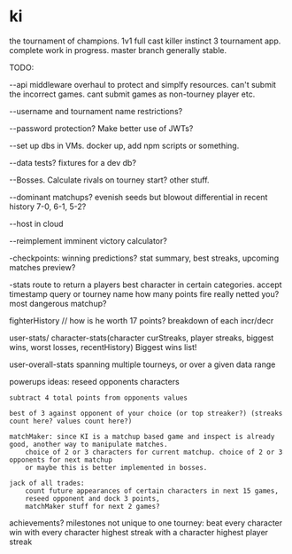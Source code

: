 ki
==

the tournament of champions.
1v1 full cast killer instinct 3 tournament app. 
complete work in progress. master branch generally stable.

TODO: 

--api middleware overhaul to protect and simplfy resources. can't submit the incorrect games. cant submit games as non-tourney player etc.

--username and tournament name restrictions?

--password protection? Make better use of JWTs?

--set up dbs in VMs. docker up, add npm scripts or something.

--data tests? fixtures for a dev db?
 
--Bosses. Calculate rivals on tourney start? other stuff.

--dominant matchups? evenish seeds but blowout differential in recent history 7-0, 6-1, 5-2?

--host in cloud

--reimplement imminent victory calculator?

-checkpoints: winning predictions? stat summary, best streaks, upcoming matches preview?

-stats route to return a players best character in certain categories. accept timestamp query or tourney name
	how many points fire really netted you? 
	most dangerous matchup?

fighterHistory // how is he worth 17 points? breakdown of each incr/decr

user-stats/ character-stats(character curStreaks, player streaks, biggest wins, worst losses, recentHistory) 
	Biggest wins list!

user-overall-stats
	spanning multiple tourneys, or over a given data range

powerups ideas:
	reseed opponents characters

	subtract 4 total points from opponents values

	best of 3 against opponent of your choice (or top streaker?) (streaks count here? values count here?)

	matchMaker: since KI is a matchup based game and inspect is already good, another way to manipulate matches.
		choice of 2 or 3 characters for current matchup. choice of 2 or 3 opponents for next matchup		
		or maybe this is better implemented in bosses.

	jack of all trades: 
		count future appearances of certain characters in next 15 games,
		reseed opponent and dock 3 points,
		matchMaker stuff for next 2 games?

achievements? milestones not unique to one tourney:
	beat every character
	win with every character
	highest streak with a character
	highest player streak